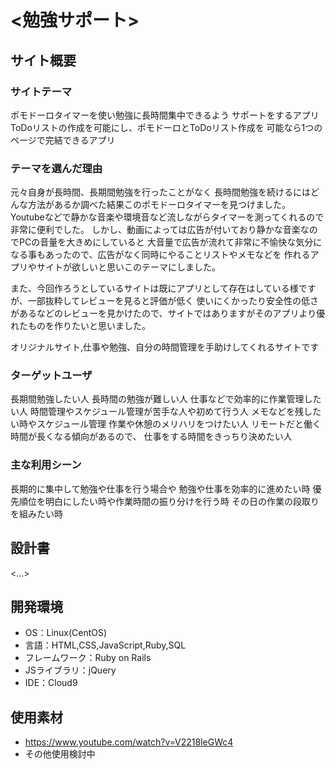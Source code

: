 # <勉強サポート>

## サイト概要
### サイトテーマ
ポモドーロタイマーを使い勉強に長時間集中できるよう
サポートをするアプリ
ToDoリストの作成を可能にし、ポモドーロとToDoリスト作成を
可能なら1つのページで完結できるアプリ


### テーマを選んだ理由
元々自身が長時間、長期間勉強を行ったことがなく
長時間勉強を続けるにはどんな方法があるか調べた結果このポモドーロタイマーを見つけました。
Youtubeなどで静かな音楽や環境音など流しながらタイマーを測ってくれるので非常に便利でした。
しかし、動画によっては広告が付いており静かな音楽なのでPCの音量を大きめにしていると
大音量で広告が流れて非常に不愉快な気分になる事もあったので、広告がなく同時にやることリストやメモなどを
作れるアプリやサイトが欲しいと思いこのテーマにしました。

また、今回作ろうとしているサイトは既にアプリとして存在はしている様ですが、一部抜粋してレビューを見ると評価が低く
使いにくかったり安全性の低さがあるなどのレビューを見かけたので、サイトではありますがそのアプリより優れたものを作りたいと思いました。

オリジナルサイト,仕事や勉強、自分の時間管理を手助けしてくれるサイトです

### ターゲットユーザ
長期間勉強したい人
長時間の勉強が難しい人
仕事などで効率的に作業管理したい人
時間管理やスケジュール管理が苦手な人や初めて行う人
メモなどを残したい時やスケジュール管理
作業や休憩のメリハリをつけたい人
リモートだと働く時間が長くなる傾向があるので、
仕事をする時間をきっちり決めたい人

### 主な利用シーン
長期的に集中して勉強や仕事を行う場合や
勉強や仕事を効率的に進めたい時
優先順位を明白にしたい時や作業時間の振り分けを行う時
その日の作業の段取りを組みたい時

## 設計書
<...>

## 開発環境
- OS：Linux(CentOS)
- 言語：HTML,CSS,JavaScript,Ruby,SQL
- フレームワーク：Ruby on Rails
- JSライブラリ：jQuery
- IDE：Cloud9

## 使用素材
- https://www.youtube.com/watch?v=V2218leGWc4
- その他使用検討中